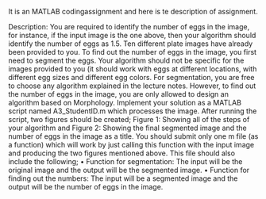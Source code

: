 It is an MATLAB codingassignment and here is te description of assignment.

Description: You are required to identify the number of eggs in the image, for instance, if the input image is the one above, then your algorithm should identify the number of eggs as 1.5. Ten different plate images have already been provided to you. To find out the number of eggs in the image, you first need to segment the eggs. Your algorithm should not be specific for the images provided to you (it should work with eggs at different locations, with different egg sizes and different egg colors. For segmentation, you are free to choose any algorithm explained in the lecture notes. However, to find out the number of eggs in the image, you are only allowed to design an algorithm based on Morphology. Implement your solution as a MATLAB script named A3_StudentID.m which processes the image. After running the script, two figures should be created; Figure 1: Showing all of the steps of your algorithm and
Figure 2: Showing the final segmented image and the number of eggs in the image as a title.
You should submit only one m file (as a function) which will work by just calling this function with the input image and producing the two figures mentioned above. This file should also include the following;
• Function for segmentation: The input will be the original image and the output will be the segmented image.
• Function for finding out the numbers: The input will be a segmented image and the output will be the number of eggs in the image.
